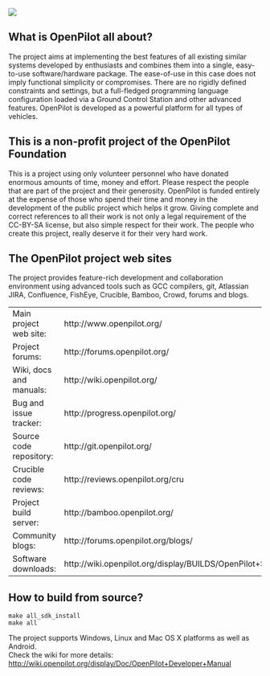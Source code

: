 <p><img src="http://www.openpilot.org/wp-content/uploads/2014/10/openpilot_logo.png"></p>

## What is OpenPilot all about?

The project aims at implementing the best features of all existing similar systems developed by
enthusiasts and combines them into a single, easy-to-use software/hardware package. The ease-of-use
in this case does not imply functional simplicity or compromises. There are no rigidly defined
constraints and settings, but a full-fledged programming language configuration loaded via a
Ground Control Station and other advanced features. OpenPilot is developed as a powerful platform
for all types of vehicles.

## This is a non-profit project of the OpenPilot Foundation

This is a project using only volunteer personnel who have donated enormous amounts of time, money
and effort. Please respect the people that are part of the project and their generosity. OpenPilot
is funded entirely at the expense of those who spend their time and money in the development of the
public project which helps it grow. Giving complete and correct references to all their work is not
only a legal requirement of the CC-BY-SA license, but also simple respect for their work. The people
who create this project, really deserve it for their very hard work.

## The OpenPilot project web sites

The project provides feature-rich development and collaboration environment using advanced tools such
as GCC compilers, git, Atlassian JIRA, Confluence, FishEye, Crucible, Bamboo, Crowd, forums and blogs.

<table>
<tr>
    <td >Main project web site:</td>
    <td>http://www.openpilot.org/</td>
</tr>
<tr>
    <td>Project forums:</td>
    <td>http://forums.openpilot.org/</td>
</tr>
<tr>
    <td>Wiki, docs and manuals:</td>
    <td>http://wiki.openpilot.org/</td>
</tr>
<tr>
    <td>Bug and issue tracker:</td>
    <td>http://progress.openpilot.org/</td>
</tr>
<tr>
    <td>Source code repository:</td>
    <td>http://git.openpilot.org/</td>
</tr>
<tr>
    <td>Crucible code reviews:</td>
    <td>http://reviews.openpilot.org/cru</td>
</tr>
<tr>
    <td>Project build server:</td>
    <td>http://bamboo.openpilot.org/</td>
</tr>
<tr>
    <td>Community blogs:</td>
    <td>http://forums.openpilot.org/blogs/</td>
</tr>
<tr>
    <td>Software downloads:</td>
    <td>http://wiki.openpilot.org/display/BUILDS/OpenPilot+Software+Downloads</td>
</tr>
</table>

## How to build from source?

``` make all_sdk_install ``` <br />
``` make all ```

The project supports Windows, Linux and Mac OS X platforms as well as Android.<br />
Check the wiki for more details: http://wiki.openpilot.org/display/Doc/OpenPilot+Developer+Manual
